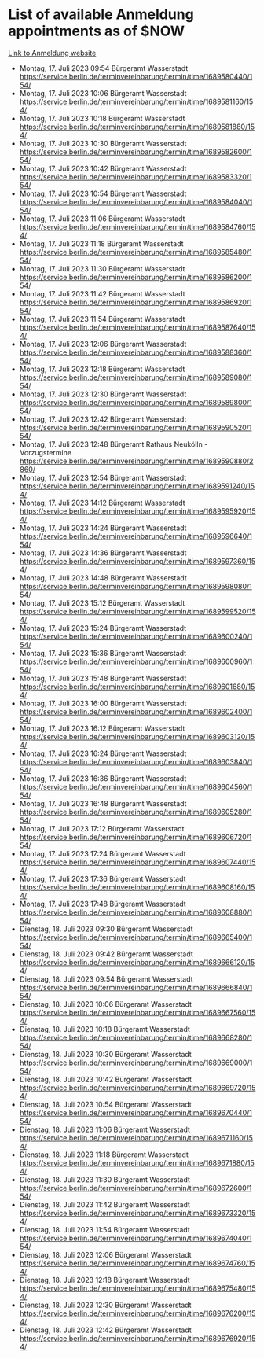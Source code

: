 # List of available Anmeldung appointments as of $NOW
[Link to Anmeldung website](https://service.berlin.de/terminvereinbarung/termin/tag.php?termin=1&anliegen[]=120686&dienstleisterlist=122210,122217,327316,122219,327312,122227,327314,122231,327346,122243,327348,122254,122252,329742,122260,329745,122262,329748,122271,327278,122273,327274,122277,327276,330436,122280,327294,122282,327290,122284,327292,122291,327270,122285,327266,122286,327264,122296,327268,150230,329760,122297,327286,122294,327284,122312,329763,122314,329775,122304,327330,122311,327334,122309,327332,317869,122281,327352,122279,329772,122283,122276,327324,122274,327326,122267,329766,122246,327318,122251,327320,122257,327322,122208,327298,122226,327300&herkunft=http%3A%2F%2Fservice.berlin.de%2Fdienstleistung%2F120686%2F)
- Montag, 17. Juli 2023 09:54 Bürgeramt Wasserstadt https://service.berlin.de/terminvereinbarung/termin/time/1689580440/154/
- Montag, 17. Juli 2023 10:06 Bürgeramt Wasserstadt https://service.berlin.de/terminvereinbarung/termin/time/1689581160/154/
- Montag, 17. Juli 2023 10:18 Bürgeramt Wasserstadt https://service.berlin.de/terminvereinbarung/termin/time/1689581880/154/
- Montag, 17. Juli 2023 10:30 Bürgeramt Wasserstadt https://service.berlin.de/terminvereinbarung/termin/time/1689582600/154/
- Montag, 17. Juli 2023 10:42 Bürgeramt Wasserstadt https://service.berlin.de/terminvereinbarung/termin/time/1689583320/154/
- Montag, 17. Juli 2023 10:54 Bürgeramt Wasserstadt https://service.berlin.de/terminvereinbarung/termin/time/1689584040/154/
- Montag, 17. Juli 2023 11:06 Bürgeramt Wasserstadt https://service.berlin.de/terminvereinbarung/termin/time/1689584760/154/
- Montag, 17. Juli 2023 11:18 Bürgeramt Wasserstadt https://service.berlin.de/terminvereinbarung/termin/time/1689585480/154/
- Montag, 17. Juli 2023 11:30 Bürgeramt Wasserstadt https://service.berlin.de/terminvereinbarung/termin/time/1689586200/154/
- Montag, 17. Juli 2023 11:42 Bürgeramt Wasserstadt https://service.berlin.de/terminvereinbarung/termin/time/1689586920/154/
- Montag, 17. Juli 2023 11:54 Bürgeramt Wasserstadt https://service.berlin.de/terminvereinbarung/termin/time/1689587640/154/
- Montag, 17. Juli 2023 12:06 Bürgeramt Wasserstadt https://service.berlin.de/terminvereinbarung/termin/time/1689588360/154/
- Montag, 17. Juli 2023 12:18 Bürgeramt Wasserstadt https://service.berlin.de/terminvereinbarung/termin/time/1689589080/154/
- Montag, 17. Juli 2023 12:30 Bürgeramt Wasserstadt https://service.berlin.de/terminvereinbarung/termin/time/1689589800/154/
- Montag, 17. Juli 2023 12:42 Bürgeramt Wasserstadt https://service.berlin.de/terminvereinbarung/termin/time/1689590520/154/
- Montag, 17. Juli 2023 12:48 Bürgeramt Rathaus Neukölln - Vorzugstermine https://service.berlin.de/terminvereinbarung/termin/time/1689590880/2860/
- Montag, 17. Juli 2023 12:54 Bürgeramt Wasserstadt https://service.berlin.de/terminvereinbarung/termin/time/1689591240/154/
- Montag, 17. Juli 2023 14:12 Bürgeramt Wasserstadt https://service.berlin.de/terminvereinbarung/termin/time/1689595920/154/
- Montag, 17. Juli 2023 14:24 Bürgeramt Wasserstadt https://service.berlin.de/terminvereinbarung/termin/time/1689596640/154/
- Montag, 17. Juli 2023 14:36 Bürgeramt Wasserstadt https://service.berlin.de/terminvereinbarung/termin/time/1689597360/154/
- Montag, 17. Juli 2023 14:48 Bürgeramt Wasserstadt https://service.berlin.de/terminvereinbarung/termin/time/1689598080/154/
- Montag, 17. Juli 2023 15:12 Bürgeramt Wasserstadt https://service.berlin.de/terminvereinbarung/termin/time/1689599520/154/
- Montag, 17. Juli 2023 15:24 Bürgeramt Wasserstadt https://service.berlin.de/terminvereinbarung/termin/time/1689600240/154/
- Montag, 17. Juli 2023 15:36 Bürgeramt Wasserstadt https://service.berlin.de/terminvereinbarung/termin/time/1689600960/154/
- Montag, 17. Juli 2023 15:48 Bürgeramt Wasserstadt https://service.berlin.de/terminvereinbarung/termin/time/1689601680/154/
- Montag, 17. Juli 2023 16:00 Bürgeramt Wasserstadt https://service.berlin.de/terminvereinbarung/termin/time/1689602400/154/
- Montag, 17. Juli 2023 16:12 Bürgeramt Wasserstadt https://service.berlin.de/terminvereinbarung/termin/time/1689603120/154/
- Montag, 17. Juli 2023 16:24 Bürgeramt Wasserstadt https://service.berlin.de/terminvereinbarung/termin/time/1689603840/154/
- Montag, 17. Juli 2023 16:36 Bürgeramt Wasserstadt https://service.berlin.de/terminvereinbarung/termin/time/1689604560/154/
- Montag, 17. Juli 2023 16:48 Bürgeramt Wasserstadt https://service.berlin.de/terminvereinbarung/termin/time/1689605280/154/
- Montag, 17. Juli 2023 17:12 Bürgeramt Wasserstadt https://service.berlin.de/terminvereinbarung/termin/time/1689606720/154/
- Montag, 17. Juli 2023 17:24 Bürgeramt Wasserstadt https://service.berlin.de/terminvereinbarung/termin/time/1689607440/154/
- Montag, 17. Juli 2023 17:36 Bürgeramt Wasserstadt https://service.berlin.de/terminvereinbarung/termin/time/1689608160/154/
- Montag, 17. Juli 2023 17:48 Bürgeramt Wasserstadt https://service.berlin.de/terminvereinbarung/termin/time/1689608880/154/
- Dienstag, 18. Juli 2023 09:30 Bürgeramt Wasserstadt https://service.berlin.de/terminvereinbarung/termin/time/1689665400/154/
- Dienstag, 18. Juli 2023 09:42 Bürgeramt Wasserstadt https://service.berlin.de/terminvereinbarung/termin/time/1689666120/154/
- Dienstag, 18. Juli 2023 09:54 Bürgeramt Wasserstadt https://service.berlin.de/terminvereinbarung/termin/time/1689666840/154/
- Dienstag, 18. Juli 2023 10:06 Bürgeramt Wasserstadt https://service.berlin.de/terminvereinbarung/termin/time/1689667560/154/
- Dienstag, 18. Juli 2023 10:18 Bürgeramt Wasserstadt https://service.berlin.de/terminvereinbarung/termin/time/1689668280/154/
- Dienstag, 18. Juli 2023 10:30 Bürgeramt Wasserstadt https://service.berlin.de/terminvereinbarung/termin/time/1689669000/154/
- Dienstag, 18. Juli 2023 10:42 Bürgeramt Wasserstadt https://service.berlin.de/terminvereinbarung/termin/time/1689669720/154/
- Dienstag, 18. Juli 2023 10:54 Bürgeramt Wasserstadt https://service.berlin.de/terminvereinbarung/termin/time/1689670440/154/
- Dienstag, 18. Juli 2023 11:06 Bürgeramt Wasserstadt https://service.berlin.de/terminvereinbarung/termin/time/1689671160/154/
- Dienstag, 18. Juli 2023 11:18 Bürgeramt Wasserstadt https://service.berlin.de/terminvereinbarung/termin/time/1689671880/154/
- Dienstag, 18. Juli 2023 11:30 Bürgeramt Wasserstadt https://service.berlin.de/terminvereinbarung/termin/time/1689672600/154/
- Dienstag, 18. Juli 2023 11:42 Bürgeramt Wasserstadt https://service.berlin.de/terminvereinbarung/termin/time/1689673320/154/
- Dienstag, 18. Juli 2023 11:54 Bürgeramt Wasserstadt https://service.berlin.de/terminvereinbarung/termin/time/1689674040/154/
- Dienstag, 18. Juli 2023 12:06 Bürgeramt Wasserstadt https://service.berlin.de/terminvereinbarung/termin/time/1689674760/154/
- Dienstag, 18. Juli 2023 12:18 Bürgeramt Wasserstadt https://service.berlin.de/terminvereinbarung/termin/time/1689675480/154/
- Dienstag, 18. Juli 2023 12:30 Bürgeramt Wasserstadt https://service.berlin.de/terminvereinbarung/termin/time/1689676200/154/
- Dienstag, 18. Juli 2023 12:42 Bürgeramt Wasserstadt https://service.berlin.de/terminvereinbarung/termin/time/1689676920/154/
